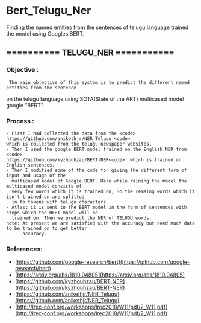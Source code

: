 # Bert_Telugu_Ner
Finding the named entities from the sentences of telugu language trained the model using Googles BERT.
## ========== TELUGU_NER ===========

### Objective :
	 The main objective of this system is to predict the different named entities from the sentence
   on the telugu language using SOTA(State of the ART) multicased model google "BERT".

### Process :

    - First I had collected the data from the <code> https://github.com/anikethjr/NER_Telugu <code>
    which is collected from the telugu newspaper websites.
    - Then I used the google BERT model trained on the English NER from <code>
    https://github.com/kyzhouhzau/BERT-NER<code>. which is trained on English sentences.
    - Then I modified some of the code for giving the different form of input and usage of the 
      multicased model of Google BERT. Here while raining the model the multicased model consists of 
      very few words which it is trained on, So the remaing words which it isn't trained on are splitted 
      in to tokens with telugu characters.
    - Atlast it is sent to the BERT model in the form of sentences with steps which the BERT model will be
      trained on. Then we predict the NER of TELUGU words.
    note: At present we are satisfied with the accuracy but need much data to be trained on to get better
          accuracy.
### References:
+ [https://github.com/google-research/bert](https://github.com/google-research/bert)
+ [https://arxiv.org/abs/1810.04805](https://arxiv.org/abs/1810.04805)
+ [https://github.com/kyzhouhzau/BERT-NER](https://github.com/kyzhouhzau/BERT-NER)
+ [https://github.com/anikethjr/NER_Telugu](https://github.com/anikethjr/NER_Telugu)
+ [http://lrec-conf.org/workshops/lrec2018/W11/pdf/2_W11.pdf](http://lrec-conf.org/workshops/lrec2018/W11/pdf/2_W11.pdf)
		
